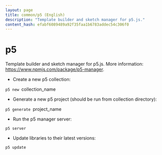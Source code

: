```yaml
---
layout: page
title: common/p5 (English)
description: "Template builder and sketch manager for p5.js."
content_hash: efabf6089489a92f35faa1b6783addec54c306f0
---
```

# p5

Template builder and sketch manager for p5.js.
More information: <https://www.npmjs.com/package/p5-manager>.

- Create a new p5 collection:

`p5 new `<span class="tldr-var badge badge-pill bg-dark-lm bg-white-dm text-white-lm text-dark-dm font-weight-bold">collection_name</span>

- Generate a new p5 project (should be run from collection directory):

`p5 generate `<span class="tldr-var badge badge-pill bg-dark-lm bg-white-dm text-white-lm text-dark-dm font-weight-bold">project_name</span>

- Run the p5 manager server:

`p5 server`

- Update libraries to their latest versions:

`p5 update`
